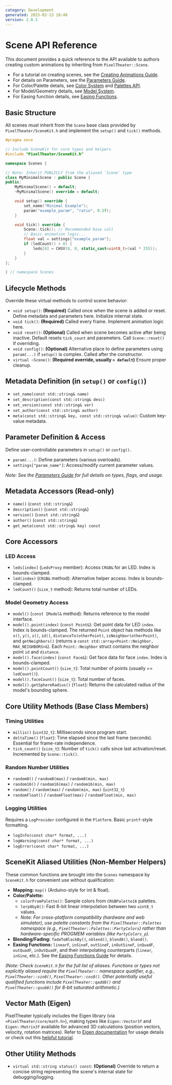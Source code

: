 ```yaml
---
category: Development
generated: 2025-02-13 18:48
version: 2.8.3
---
```


# Scene API Reference

This document provides a quick reference to the API available to authors creating custom animations by inheriting from `PixelTheater::Scene`.

- For a tutorial on creating scenes, see the [Creating Animations Guide](../../docs/creating_animations.md).
- For details on Parameters, see the [Parameters Guide](Parameters.md).
- For Color/Palette details, see [Color System](Color.md) and [Palettes API](Palettes.md).
- For Model/Geometry details, see [Model System](Model.md).
- For Easing function details, see [Easing Functions](Easing.md).

## Basic Structure

All scenes must inherit from the `Scene` base class provided by `PixelTheater/SceneKit.h` and implement the `setup()` and `tick()` methods.

```cpp
#pragma once

// Include SceneKit for core types and helpers
#include "PixelTheater/SceneKit.h"

namespace Scenes {

// Note: Inherit PUBLICLY from the aliased `Scene` type
class MyMinimalScene : public Scene {
public:
    MyMinimalScene() = default;
    ~MyMinimalScene() override = default;

    void setup() override {
        set_name("Minimal Example");
        param("example_param", "ratio", 0.5f);
    }

    void tick() override {
        Scene::tick(); // Recommended base call
        // Basic animation logic...
        float val = settings["example_param"];
        if (ledCount() > 0) {
            leds[0] = CHSV(0, 0, static_cast<uint8_t>(val * 255));
        }
    }
};

} // namespace Scenes
```

## Lifecycle Methods

Override these virtual methods to control scene behavior:

*   `void setup()`: **(Required)** Called once when the scene is added or reset. Define metadata and parameters here. Initialize internal state.
*   `void tick()`: **(Required)** Called every frame. Implement animation logic here.
*   `void reset()`: **(Optional)** Called when scene becomes active after being inactive. Default resets `tick_count` and parameters. Call `Scene::reset()` if overriding.
*   `void config()`: **(Optional)** Alternative place to define parameters using `param(...)` if `setup()` is complex. Called after the constructor.
*   `virtual ~Scene()`: **(Required override, usually `= default`)** Ensure proper cleanup.

## Metadata Definition (in `setup()` or `config()`)

*   `set_name(const std::string& name)`
*   `set_description(const std::string& desc)`
*   `set_version(const std::string& ver)`
*   `set_author(const std::string& author)`
*   `meta(const std::string& key, const std::string& value)`: Custom key-value metadata.

## Parameter Definition & Access

Define user-controllable parameters in `setup()` or `config()`.

*   `param(...)`: Define parameters (various overloads).
*   `settings["param_name"]`: Access/modify current parameter values.

*Note: See the [Parameters Guide](Parameters.md) for full details on types, flags, and usage.*

## Metadata Accessors (Read-only)

*   `name()` (`const std::string&`)
*   `description()` (`const std::string&`)
*   `version()` (`const std::string&`)
*   `author()` (`const std::string&`)
*   `get_meta(const std::string& key) const`

## Core Accessors

### LED Access

*   `leds[index]` (`LedsProxy` member): Access `CRGB&` for an LED. Index is bounds-clamped.
*   `led(index)` (`CRGB&` method): Alternative helper access. Index is bounds-clamped.
*   `ledCount()` (`size_t` method): Returns total number of LEDs.

### Model Geometry Access

*   `model()` (`const IModel&` method): Returns reference to the model interface.
*   `model().point(index)` (`const Point&`): Get point data for LED `index`. Index is bounds-clamped. The returned `Point` object has methods like `x()`, `y()`, `z()`, `id()`, `distanceTo(otherPoint)`, `isNeighbor(otherPoint)`, and `getNeighbors()` (returns a `const std::array<Point::Neighbor, MAX_NEIGHBORS>&`). Each `Point::Neighbor` struct contains the neighbor point `id` and `distance`.
*   `model().face(index)` (`const Face&`): Get face data for face `index`. Index is bounds-clamped.
*   `model().pointCount()` (`size_t`): Total number of points (usually == `ledCount()`).
*   `model().faceCount()` (`size_t`): Total number of faces.
*   `model().getSphereRadius()` (`float`): Returns the calculated radius of the model's bounding sphere.

## Core Utility Methods (Base Class Members)

### Timing Utilities

*   `millis()` (`uint32_t`): Milliseconds since program start.
*   `deltaTime()` (`float`): Time elapsed since the last frame (seconds). Essential for frame-rate independence.
*   `tick_count()` (`size_t`): Number of `tick()` calls since last activation/reset. Incremented by `Scene::tick()`.

### Random Number Utilities

*   `random8()` / `random8(max)` / `random8(min, max)`
*   `random16()` / `random16(max)` / `random16(min, max)`
*   `random()` / `random(max)` / `random(min, max)` (`uint32_t`)
*   `randomFloat()` / `randomFloat(max)` / `randomFloat(min, max)`

### Logging Utilities

Requires a `LogProvider` configured in the `Platform`. Basic `printf`-style formatting.

*   `logInfo(const char* format, ...)`
*   `logWarning(const char* format, ...)`
*   `logError(const char* format, ...)`

## SceneKit Aliased Utilities (Non-Member Helpers)

These common functions are brought into the `Scenes` namespace by `SceneKit.h` for convenient use without qualification:

*   **Mapping:** `map()` (Arduino-style for int & float).
*   **Color/Palette:**
    *   `colorFromPalette()`: Sample colors from `CRGBPalette16` palettes.
    *   `lerp8by8()`: Fast 8-bit linear interpolation between two `uint8_t` values.
    *   *Note: For cross-platform compatibility (hardware and web simulator), use palette constants from the `PixelTheater::Palettes` namespace (e.g., `PixelTheater::Palettes::PartyColors`) rather than hardware-specific PROGMEM variables (like `PartyColors_p`).*
*   **Blending/Fading:** `fadeToBlackBy()`, `nblend()`, `blend8()`, `blend()`.
*   **Easing Functions:** `linearF`, `inSineF`, `outSineF`, `inOutSineF`, `inQuadF`, `outQuadF`, `inOutQuadF`, and their interpolating counterparts (`linear`, `inSine`, etc.). See the [Easing Functions Guide](Easing.md) for details.

*(Note: Check `SceneKit.h` for the full list of aliases. Functions or types not explicitly aliased require the `PixelTheater::` namespace qualifier, e.g., `PixelTheater::sin8()`, `PixelTheater::cos8()`. Other potentially useful qualified functions include `PixelTheater::qadd8()` and `PixelTheater::qsub8()` for 8-bit saturated arithmetic.)*

## Vector Math (Eigen)

PixelTheater typically includes the Eigen library (via `<PixelTheater/core/math.h>`), making types like `Eigen::Vector3f` and `Eigen::Matrix3f` available for advanced 3D calculations (position vectors, velocity, rotation matrices). Refer to [Eigen documentation](https://eigen.tuxfamily.org/dox/group__QuickRefPage.html) for usage details or check out this [helpful tutorial](https://github.com/brown-cs-224/Eigen-Tutorial).

## Other Utility Methods

*   `virtual std::string status() const`: **(Optional)** Override to return a concise string representing the scene's internal state for debugging/logging.
